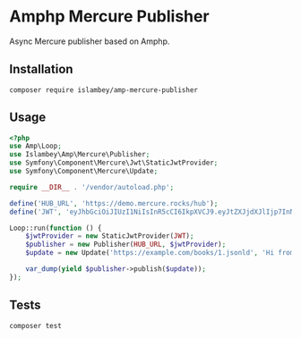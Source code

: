 # Amphp Mercure Publisher
Async Mercure publisher based on Amphp.

## Installation
	composer require islambey/amp-mercure-publisher

## Usage
```php
<?php
use Amp\Loop;
use Islambey\Amp\Mercure\Publisher;
use Symfony\Component\Mercure\Jwt\StaticJwtProvider;
use Symfony\Component\Mercure\Update;

require __DIR__ . '/vendor/autoload.php';

define('HUB_URL', 'https://demo.mercure.rocks/hub');
define('JWT', 'eyJhbGciOiJIUzI1NiIsInR5cCI6IkpXVCJ9.eyJtZXJjdXJlIjp7InN1YnNjcmliZSI6WyJmb28iLCJiYXIiXSwicHVibGlzaCI6WyJmb28iXX19.LRLvirgONK13JgacQ_VbcjySbVhkSmHy3IznH3tA9PM');

Loop::run(function () {
    $jwtProvider = new StaticJwtProvider(JWT);
    $publisher = new Publisher(HUB_URL, $jwtProvider);
    $update = new Update('https://example.com/books/1.jsonld', 'Hi from Amp!');

    var_dump(yield $publisher->publish($update));
});
```

## Tests
	composer test
